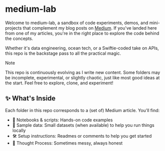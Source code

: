 # medium-lab

Welcome to medium-lab, a sandbox of code experiments, demos, and mini-projects that complement my blog posts on [Medium](https://medium.com/@brendavarguez21). If you've landed here from one of my articles, you're in the right place to explore the code behind the concepts.

Whether it's data engineering, ocean tech, or a Swiftie-coded take on APIs, this repo is the backstage pass to all the practical magic.

> [!NOTE]
> This repo is continuously evolving as I write new content. Some folders may be incomplete, experimental, or slightly chaotic, just like most good ideas at the start. Feel free to explore, clone, and experiment!

## ✨ What's Inside

Each folder in this repo corresponds to a (set of) Medium article. You'll find:

- 🧾 Notebooks & scripts: Hands-on code examples
- 📁 Sample data: Small datasets (when available) to help you run things locally
- 🛠️ Setup instructions: Readmes or comments to help you get started
- 🧠 Thought Process: Sometimes messy, always honest
